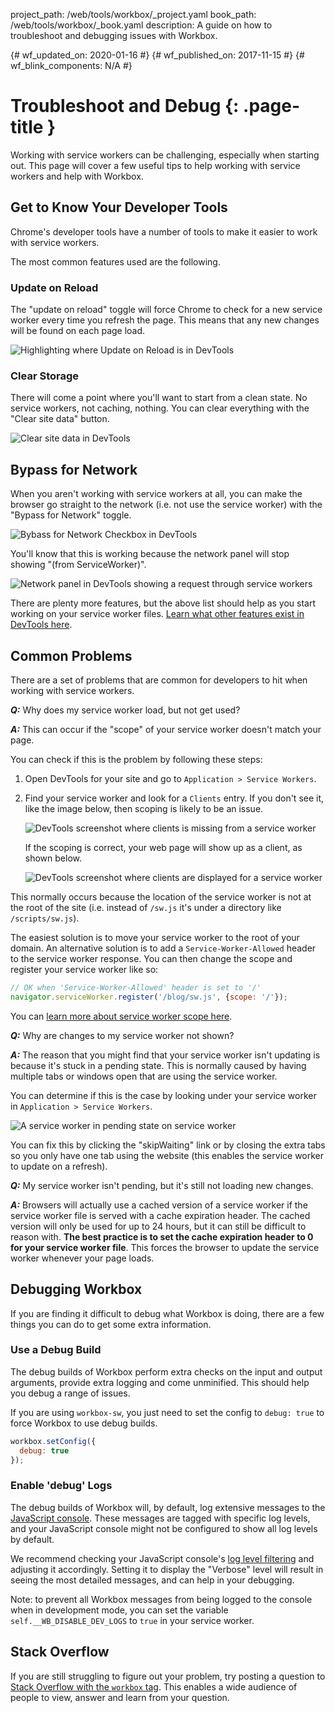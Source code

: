 project_path: /web/tools/workbox/_project.yaml
book_path: /web/tools/workbox/_book.yaml
description: A guide on how to troubleshoot and debugging issues with Workbox.

{# wf_updated_on: 2020-01-16 #}
{# wf_published_on: 2017-11-15 #}
{# wf_blink_components: N/A #}

# Troubleshoot and Debug {: .page-title }

Working with service workers can be challenging, especially when
starting out. This page will cover a few useful tips to help working
with service workers and help with Workbox.

## Get to Know Your Developer Tools

Chrome's developer tools have a number of tools to make it easier to
work with service workers.

The most common features used are the following.

### Update on Reload

The "update on reload" toggle will force Chrome to check for a new service
worker every time you refresh the page. This means that any new changes will
be found on each page load.

![Highlighting where Update on Reload is in DevTools](../images/guides/troubleshoot-and-debug/devtools-update-on-reload.png)

### Clear Storage

There will come a point where you'll want to start from a clean state.
No service workers, not caching, nothing. You can clear everything with
the "Clear site data" button.

![Clear site data in DevTools](../images/guides/troubleshoot-and-debug/devtools-clear-site-data.png)

## Bypass for Network

When you aren't working with service workers at all, you can make the browser
go straight to the network (i.e. not use the service worker) with the "Bypass
for Network" toggle.

![Bybass for Network Checkbox in DevTools](../images/guides/troubleshoot-and-debug/devtools-bypass-for-network.png)

You'll know that this is working because the network panel will stop showing
"(from ServiceWorker)".

![Network panel in DevTools showing a request through service workers](../images/guides/troubleshoot-and-debug/devtools-through-sw-network.png)

There are plenty more features, but the above list should help as you start
working on your service worker files.
[Learn what other features exist in DevTools here](/web/tools/chrome-devtools/progressive-web-apps#service-workers).

## Common Problems

There are a set of problems that are common for developers to hit when
working with service workers.

**_Q:_** Why does my service worker load, but not get used?

**_A:_** This can occur if the "scope" of your service worker doesn't
match your page.

You can check if this is the problem by following these steps:

1. Open DevTools for your site and go to `Application > Service Workers`.
1. Find your service worker and look for a `Clients` entry. If you don't see
   it, like the image below, then scoping is likely to be an
   issue.

    ![DevTools screenshot where clients is missing from a service worker](../images/guides/troubleshoot-and-debug/scope-no-clients.png)

    If the scoping is correct, your web page will show up as a client, as shown
    below.

    ![DevTools screenshot where clients are displayed for a service worker](../images/guides/troubleshoot-and-debug/scope-with-clients.png)

This normally occurs because the location of the service worker is not
at the root of the site (i.e. instead of `/sw.js` it's under a directory
like `/scripts/sw.js`).

The easiest solution is to move your service worker to the root of your domain.
An alternative solution is to add a `Service-Worker-Allowed` header to the
service worker response. You can then change the scope and register your service
worker like so:

```javascript
// OK when 'Service-Worker-Allowed' header is set to '/'
navigator.serviceWorker.register('/blog/sw.js', {scope: '/'});
```

You can [learn more about service worker scope here](/web/fundamentals/primers/service-workers/lifecycle#scope_and_control).

**_Q:_** Why are changes to my service worker not shown?

**_A:_** The reason that you might find that your service worker isn't
updating is because it's stuck in a pending state. This is normally caused
by having multiple tabs or windows open that are using the service worker.

You can determine if this is the case by looking under your service worker
in `Application > Service Workers`.

![A service worker in pending state on service worker](../images/guides/troubleshoot-and-debug/devtools-pending.png)

You can fix this by clicking the "skipWaiting" link or by closing the extra
tabs so you only have one tab using the website (this enables the service
worker to update on a refresh).

**_Q:_** My service worker isn't pending, but it's still not loading new changes.

**_A:_** Browsers will actually use a cached version of a service worker if
the service worker file is served with a cache expiration header. The cached
version will only be used for up to 24 hours, but it can still be difficult
to reason with.
**The best practice is to set the cache expiration header to 0 for your service worker file**.
This forces the browser to update the service worker whenever your page loads.

## Debugging Workbox

If you are finding it difficult to debug what Workbox is doing, there are a few
things you can do to get some extra information.

### Use a Debug Build

The debug builds of Workbox perform extra checks on the input and output
arguments, provide extra logging and come unminified. This should help you
debug a range of issues.

If you are using `workbox-sw`, you just need to set the config to `debug: true`
to force Workbox to use debug builds.

```javascript
workbox.setConfig({
  debug: true
});
```

### Enable 'debug' Logs

The debug builds of Workbox will, by default, log extensive messages to the [JavaScript
console](/web/tools/chrome-devtools/console/). These messages are tagged with specific log levels,
and your JavaScript console might not be configured to show all log levels by default.

We recommend checking your JavaScript console's [log level
filtering](/web/tools/chrome-devtools/console/log#level) and adjusting it accordingly. Setting it to
display the "Verbose" level will result in seeing the most detailed messages, and can help in your
debugging.

Note: to prevent all Workbox messages from being logged to the console when in
development mode, you can set the variable `self.__WB_DISABLE_DEV_LOGS` to
`true` in your service worker.

## Stack Overflow

If you are still struggling to figure out your problem, try posting a question
to [Stack Overflow with the `workbox` tag](https://stackoverflow.com/questions/ask?tags=workbox).
This enables a wide audience of people to view, answer and learn from your
question.
